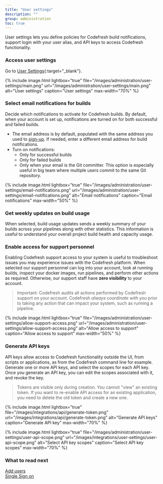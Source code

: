 ```yaml
---
title: "User settings"
description: ""
group: administration
toc: true
---
```


User settings lets you define policies for Codefresh build notifications, support login with your user alias, and API keys to access Codefresh functionality.

### Access user settings

Go to [User Settings](https://g.codefresh.io/2.0/user-settings){:target="\_blank"}. 

{% include
image.html
lightbox="true"
file="/images/administration/user-settings/main.png"
url="/images/administration/user-settings/main.png"
alt="User settings"
caption="User settings"
max-width="70%"
%}

### Select email notifications for builds 

Decide which notifications to activate for Codefresh builds. By default, when your account is set up, notifications are turned on for both successful and failed builds.

* The email address is by default, populated with the same address you used to [sign-up]({{site.baseurl}}/docs/getting-started/create-a-codefresh-account/). 
If needed, enter a different email address for build notifications.
* Turn on notifications:
  * Only for successful builds
  * Only for failed builds
  * Only when your email is the Git committer. This option is especially useful in big team where multiple users commit to the same Git repository.

{% include image.html
lightbox="true"
file="/images/administration/user-settings/email-notifications.png"
url="/images/administration/user-settings/email-notifications.png"
alt="Email notifications"
caption="Email notifications"
max-width="50%"
%}


### Get weekly updates on build usage

When selected, build usage updates sends a weekly summary of your builds across your pipelines along with other statistics. This information is useful to understand your overall project build health and capacity usage.


### Enable access for support personnel

Enabling Codefresh support access to your system is useful to troubleshoot issues you may experience issues with the Codefresh platform.
When selected our support personnel can log into your account, look at running builds, inspect your docker images, run pipelines, and perform other actions as required. Otherwise, our support staff have **zero visibility** to your account. 

> Important: Codefresh audits all actions performed by Codefresh support on your account. Codefresh *always coordinate with you* prior to taking any action that can impact your system, such as running a pipeline.

{% include image.html
lightbox="true"
file="/images/administration/user-settings/allow-support-access.png"
url="/images/administration/user-settings/allow-support-access.png"
alt="Allow access to support"
caption="Allow access to support"
max-width="50%"
%}


### Generate API keys

API keys allow access to Codefresh functionality outside the UI, from scripts or applications, as from the Codefresh command line for example. Generate one or more API keys, and select the scopes for each API key. Once you generate an API key, you can edit the scopes associated with it, and revoke the key.

>Tokens are visible only during creation. You cannot "view" an existing token. If you want to re-enable API access for an existing application, you need to delete the old token and create a new one.


  {% include image.html
lightbox="true"
file="/images/integrations/api/generate-token.png"
url="/images/integrations/api/generate-token.png"
alt="Generate API keys"
caption="Generate API key"
max-width="70%"
%}

 {% include image.html
lightbox="true"
file="/images/administration/user-settings/user-api-scope.png"
url="/images/integrations/user-settings/user-api-scope.png"
alt="Select API key scopes"
caption="Select API key scopes"
max-width="70%"
%}


### What to read next
[Add users]({{site.baseurl}}/docs/administration/add-users/)  
[Single Sign on]({{site.baseurl}}/docs/administration/single-sign-on/)
